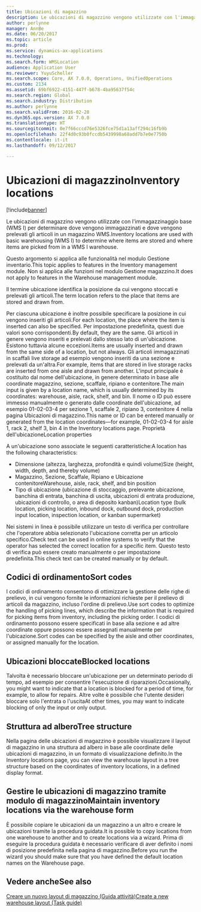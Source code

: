 ```yaml
---
title: Ubicazioni di magazzino
description: Le ubicazioni di magazzino vengono utilizzate con l'immagazzinaggio base (WMS I) per determinare dove vengono immagazzinati e dove vengono prelevati gli articoli in un magazzino WMS.
author: perlynne
manager: AnnBe
ms.date: 06/20/2017
ms.topic: article
ms.prod: 
ms.service: dynamics-ax-applications
ms.technology: 
ms.search.form: WMSLocation
audience: Application User
ms.reviewer: YuyuScheller
ms.search.scope: Core, AX 7.0.0, Operations, UnifiedOperations
ms.custom: 2134
ms.assetid: 69bf6922-4151-447f-b678-4ba95637f54c
ms.search.region: Global
ms.search.industry: Distribution
ms.author: perlynne
ms.search.validFrom: 2016-02-28
ms.dyn365.ops.version: AX 7.0.0
ms.translationtype: HT
ms.sourcegitcommit: 0e7f66cccd76e5326fce75d1a13aff294c16fb9b
ms.openlocfilehash: 22f4d0c93b0fccdb5439998a68add7b7e0e7750b
ms.contentlocale: it-it
ms.lasthandoff: 09/12/2017

---
```


# <a name="inventory-locations"></a><span data-ttu-id="39413-103">Ubicazioni di magazzino</span><span class="sxs-lookup"><span data-stu-id="39413-103">Inventory locations</span></span>

[!include[banner](../includes/banner.md)]


<span data-ttu-id="39413-104">Le ubicazioni di magazzino vengono utilizzate con l'immagazzinaggio base (WMS I) per determinare dove vengono immagazzinati e dove vengono prelevati gli articoli in un magazzino WMS.</span><span class="sxs-lookup"><span data-stu-id="39413-104">Inventory locations are used with basic warehousing (WMS I) to determine where items are stored and where items are picked from in a WMS I warehouse.</span></span>

<span data-ttu-id="39413-105">Questo argomento si applica alle funzionalità nel modulo Gestione inventario.</span><span class="sxs-lookup"><span data-stu-id="39413-105">This topic applies to features in the Inventory management module.</span></span> <span data-ttu-id="39413-106">Non si applica alle funzioni nel modulo Gestione magazzino.</span><span class="sxs-lookup"><span data-stu-id="39413-106">It does not apply to features in the Warehouse management module.</span></span>

<span data-ttu-id="39413-107">Il termine ubicazione identifica la posizione da cui vengono stoccati e prelevati gli articoli.</span><span class="sxs-lookup"><span data-stu-id="39413-107">The term location refers to the place that items are stored and drawn from.</span></span>

<span data-ttu-id="39413-108">Per ciascuna ubicazione è inoltre possibile specificare la posizione in cui vengono inseriti gli articoli.</span><span class="sxs-lookup"><span data-stu-id="39413-108">For each location, the place where the item is inserted can also be specified.</span></span> <span data-ttu-id="39413-109">Per impostazione predefinita, questi due valori sono corrispondenti.</span><span class="sxs-lookup"><span data-stu-id="39413-109">By default, they are the same.</span></span> <span data-ttu-id="39413-110">Gli articoli in genere vengono inseriti e prelevati dallo stesso lato di un'ubicazione. Esistono tuttavia alcune eccezioni.</span><span class="sxs-lookup"><span data-stu-id="39413-110">Items are usually inserted and drawn from the same side of a location, but not always.</span></span> <span data-ttu-id="39413-111">Gli articoli immagazzinati in scaffali live storage ad esempio vengono inseriti da una sezione e prelevati da un'altra.</span><span class="sxs-lookup"><span data-stu-id="39413-111">For example, items that are stored in live storage racks are inserted from one aisle and drawn from another.</span></span> <span data-ttu-id="39413-112">L'input principale è costituito dal nome dell'ubicazione, in genere determinato in base alle coordinate magazzino, sezione, scaffale, ripiano e contenitore.</span><span class="sxs-lookup"><span data-stu-id="39413-112">The main input is given by a location name, which is usually determined by its coordinates: warehouse, aisle, rack, shelf, and bin.</span></span> <span data-ttu-id="39413-113">Il nome o ID può essere immesso manualmente o generato dalle coordinate dell'ubicazione, ad esempio 01-02-03-4 per sezione 1, scaffale 2, ripiano 3, contenitore 4 nella pagina Ubicazioni di magazzino.</span><span class="sxs-lookup"><span data-stu-id="39413-113">This name or ID can be entered manually or generated from the location coordinates—for example, 01-02-03-4 for aisle 1, rack 2, shelf 3, bin 4 in the Inventory locations page.</span></span>
<span data-ttu-id="39413-114">Proprietà dell'ubicazione</span><span class="sxs-lookup"><span data-stu-id="39413-114">Location properties</span></span>

<span data-ttu-id="39413-115">A un'ubicazione sono associate le seguenti caratteristiche:</span><span class="sxs-lookup"><span data-stu-id="39413-115">A location has the following characteristics:</span></span>
-   <span data-ttu-id="39413-116">Dimensione (altezza, larghezza, profondità e quindi volume)</span><span class="sxs-lookup"><span data-stu-id="39413-116">Size (height, width, depth, and thereby volume)</span></span>
-   <span data-ttu-id="39413-117">Magazzino, Sezione, Scaffale, Ripiano e Ubicazione contenitore</span><span class="sxs-lookup"><span data-stu-id="39413-117">Warehouse, aisle, rack, shelf, and bin position</span></span>
-   <span data-ttu-id="39413-118">Tipo di ubicazione (ubicazione di stoccaggio, prelevante ubicazione, banchina di entrata, banchina di uscita, ubicazioni di entrata produzione, ubicazioni di controllo, o area di deposito kanban)</span><span class="sxs-lookup"><span data-stu-id="39413-118">Location type (bulk location, picking location, inbound dock, outbound dock, production input location, inspection location, or kanban supermarket)</span></span>

<span data-ttu-id="39413-119">Nei sistemi in linea è possibile utilizzare un testo di verifica per controllare che l'operatore abbia selezionato l'ubicazione corretta per un articolo specifico.</span><span class="sxs-lookup"><span data-stu-id="39413-119">Check text can be used in online systems to verify that the operator has selected the correct location for a specific item.</span></span> <span data-ttu-id="39413-120">Questo testo di verifica può essere creato manualmente o per impostazione predefinita.</span><span class="sxs-lookup"><span data-stu-id="39413-120">This check text can be created manually or by default.</span></span>

## <a name="sort-codes"></a><span data-ttu-id="39413-121">Codici di ordinamento</span><span class="sxs-lookup"><span data-stu-id="39413-121">Sort codes</span></span>
<span data-ttu-id="39413-122">I codici di ordinamento consentono di ottimizzare la gestione delle righe di prelievo, in cui vengono fornite le informazioni richieste per il prelievo di articoli da magazzino, incluso l'ordine di prelievo.</span><span class="sxs-lookup"><span data-stu-id="39413-122">Use sort codes to optimize the handling of picking lines, which describe the information that is required for picking items from inventory, including the picking order.</span></span> <span data-ttu-id="39413-123">I codici di ordinamento possono essere specificati in base alla sezione e ad altre coordinate oppure possono essere assegnati manualmente per l'ubicazione.</span><span class="sxs-lookup"><span data-stu-id="39413-123">Sort codes can be specified by the aisle and other coordinates, or assigned manually for the location.</span></span>

## <a name="blocked-locations"></a><span data-ttu-id="39413-124">Ubicazioni bloccate</span><span class="sxs-lookup"><span data-stu-id="39413-124">Blocked locations</span></span>
<span data-ttu-id="39413-125">Talvolta è necessario bloccare un'ubicazione per un determinato periodo di tempo, ad esempio per consentire l'esecuzione di riparazioni.</span><span class="sxs-lookup"><span data-stu-id="39413-125">Occasionally, you might want to indicate that a location is blocked for a period of time, for example, to allow for repairs.</span></span> <span data-ttu-id="39413-126">Altre volte è possibile che l'utente desideri bloccare solo l'entrata o l'uscita</span><span class="sxs-lookup"><span data-stu-id="39413-126">At other times, you may want to indicate blocking of only the input or only output.</span></span>

## <a name="tree-structure"></a><span data-ttu-id="39413-127">Struttura ad albero</span><span class="sxs-lookup"><span data-stu-id="39413-127">Tree structure</span></span>

<span data-ttu-id="39413-128">Nella pagina delle ubicazioni di magazzino è possibile visualizzare il layout di magazzino in una struttura ad albero in base alle coordinate delle ubicazioni di magazzino, in un formato di visualizzazione definito.</span><span class="sxs-lookup"><span data-stu-id="39413-128">In the Inventory locations page, you can view the warehouse layout in a tree structure based on the coordinates of inventory locations, in a defined display format.</span></span>

## <a name="maintain-inventory-locations-via-the-warehouse-form"></a><span data-ttu-id="39413-129">Gestire le ubicazioni di magazzino tramite modulo di magazzino</span><span class="sxs-lookup"><span data-stu-id="39413-129">Maintain inventory locations via the warehouse form</span></span>

<span data-ttu-id="39413-130">È possibile copiare le ubicazioni da un magazzino a un altro e creare le ubicazioni tramite la procedura guidata.</span><span class="sxs-lookup"><span data-stu-id="39413-130">It is possible to copy locations from one warehouse to another and to create locations via a wizard.</span></span> <span data-ttu-id="39413-131">Prima di eseguire la procedura guidata è necessario verificare di aver definito i nomi di posizione predefinita nella pagina di magazzino.</span><span class="sxs-lookup"><span data-stu-id="39413-131">Before you run the wizard you should make sure that you have defined the default location names on the Warehouse page.</span></span>



<a name="see-also"></a><span data-ttu-id="39413-132">Vedere anche</span><span class="sxs-lookup"><span data-stu-id="39413-132">See also</span></span>
--------

[<span data-ttu-id="39413-133">Creare un nuovo layout di magazzino (Guida attività)</span><span class="sxs-lookup"><span data-stu-id="39413-133">Create a new warehouse layout (Task guide)</span></span>](/dynamics365/unified-operations/supply-chain/inventory/tasks/create-new-warehouse-layout)

